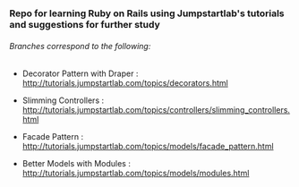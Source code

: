 ### Repo for learning Ruby on Rails using Jumpstartlab's tutorials and suggestions for further study

###### Branches correspond to the following:

- Decorator Pattern with Draper
:  http://tutorials.jumpstartlab.com/topics/decorators.html

- Slimming Controllers 
:   http://tutorials.jumpstartlab.com/topics/controllers/slimming_controllers.html

- Facade Pattern : http://tutorials.jumpstartlab.com/topics/models/facade_pattern.html

- Better Models with Modules : http://tutorials.jumpstartlab.com/topics/models/modules.html